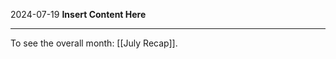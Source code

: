 2024-07-19
__Insert Content Here__
_______________________
To see the overall month: [[July Recap]].